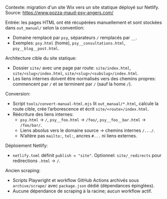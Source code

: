 Contexte: migration d'un site Wix vers un site statique déployé sur Netlify.
Source: https://www.pozza-maud-psy-angers.com/

Entrée: les pages HTML ont été récupérées manuellement et sont stockées dans `out_manual/` selon la convention:
- Domaine remplacé par `psy`, séparateurs `/` remplacés par `__`.
- Exemples: `psy.html` (home), `psy__consultations.html`, `psy__blog__post.html`.

Architecture cible du site statique:
- Dossier `site/` avec une page par route: `site/index.html`, `site/<slug>/index.html`, `site/<slug>/<subslug>/index.html`.
- Les liens internes doivent être normalisés vers des chemins propres: commencent par `/` et se terminent par `/` (sauf la home `/`).

Conversion:
- Script `tools/convert-manual-html.mjs` lit `out_manual/*.html`, calcule la route cible, crée l’arborescence et écrit `site/<route>/index.html`.
- Réécriture des liens internes: 
  - `psy.html` → `/`, `psy__foo.html` → `/foo/`, `psy__foo__bar.html` → `/foo/bar/`.
  - Liens absolus vers le domaine source → chemins internes `/.../`.
  - N’altère pas `mailto:`, `tel:`, ancres `#...` ni liens externes.

Déploiement Netlify:
- `netlify.toml` définit `publish = "site"`. Optionnel: `site/_redirects` pour redirections `.html` → `/`.

Ancien scraping:
- Scripts Playwright et workflow GitHub Actions archivés sous `archive/scrape/` avec `package.json` dédié (dépendances épinglées).
- Aucune dépendance de scraping à la racine; aucun workflow actif.

